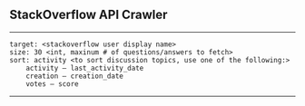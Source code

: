 ## StackOverflow API Crawler
* * *
    target: <stackoverflow user display name>
    size: 30 <int, maxinum # of questions/answers to fetch>
    sort: activity <to sort discussion topics, use one of the following:>
        activity – last_activity_date
        creation – creation_date
        votes – score
* * *